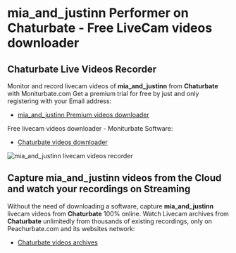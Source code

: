# mia_and_justinn Performer on Chaturbate - Free LiveCam videos downloader

## Chaturbate Live Videos Recorder

Monitor and record livecam videos of **mia_and_justinn** from **Chaturbate** with Moniturbate.com
Get a premium trial for free by just and only registering with your Email address:
* [mia_and_justinn Premium videos downloader](https://moniturbate.com/request-demo-licence-key.html)

Free livecam videos downloader - Moniturbate Software:
* [Chaturbate videos downloader](https://moniturbate.com/moniturbate-download-software.html)

![mia_and_justinn livecam videos recorder](https://peachurnet.com/templates/moniturbate-software.png)


## Capture mia_and_justinn videos from the Cloud and watch your recordings on Streaming

Without the need of downloading a software, capture **mia_and_justinn** livecam videos from **Chaturbate** 100% online.
Watch Livecam archives from **Chaturbate** unlimitedly from thousands of existing recordings, only on Peachurbate.com and its websites network:
* [Chaturbate videos archives](https://peachurnet.com/)